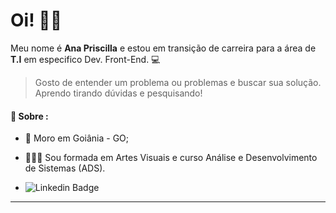 # **Oi!** 👋🏻


Meu nome é **Ana Priscilla** e estou em transição de carreira para a área de **T.I** em especifico Dev. Front-End. 💻


> Gosto de entender um problema ou problemas e buscar sua solução. Aprendo tirando dúvidas e pesquisando! 

#### 🔸 **Sobre :** 
- 📍 Moro em Goiânia - GO;
- 👨🏼‍🎓 Sou formada em Artes Visuais e curso Análise e Desenvolvimento de Sistemas (ADS).

 - ![Linkedin Badge](https://img.shields.io/badge/-Linkedln-blue?style=flat-square&logo=Linkedin&logoColor=white&link=https://www.linkedin.com/in/anapriscilla/)

---
